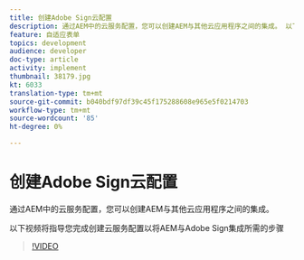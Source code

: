 ```yaml
---
title: 创建Adobe Sign云配置
description: 通过AEM中的云服务配置，您可以创建AEM与其他云应用程序之间的集成。 以下视频将指导您完成创建云服务配置以将AEM与Adobe Sign集成所需的步骤。
feature: 自适应表单
topics: development
audience: developer
doc-type: article
activity: implement
thumbnail: 38179.jpg
kt: 6033
translation-type: tm+mt
source-git-commit: b040bdf97df39c45f175288608e965e5f0214703
workflow-type: tm+mt
source-wordcount: '85'
ht-degree: 0%

---
```


# 创建Adobe Sign云配置

通过AEM中的云服务配置，您可以创建AEM与其他云应用程序之间的集成。

以下视频将指导您完成创建云服务配置以将AEM与Adobe Sign集成所需的步骤

>[!VIDEO](https://video.tv.adobe.com/v/38179/?quality=9&learn=on)